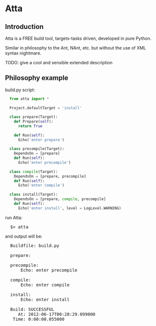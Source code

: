 Atta
====

## Introduction
 
Atta is a FREE build tool, targets-tasks driven, developed in pure Python.

Similar in philosophy to the Ant, NAnt, etc. but without the use of XML syntax nightmare.

TODO: give a cool and sensible extended description 

## Philosophy example

build.py script:

```python
  from atta import *
  
  Project.defaultTarget = 'install'
  
  class prepare(Target):
    def Prepare(self):
      return True
      
    def Run(self):
      Echo('enter prepare')
    
  class precompile(Target):
    DependsOn = [prepare]
    def Run(self):
      Echo('enter precompile')
  
  class compile(Target):
    DependsOn = [prepare, precompile]
    def Run(self):
      Echo('enter compile')
      
  class install(Target):
    DependsOn = [prepare, compile, precompile]
    def Run(self):
      Echo('enter install', level = LogLevel.WARNING)
```
    
run Atta:

<pre>
  $> atta
</pre>

and output will be:

<pre>
  Buildfile: build.py
  
  prepare:
  
  precompile:
      Echo: enter precompile
  
  compile:
      Echo: enter compile
  
  install:
      Echo: enter install
  
  Build: SUCCESSFUL
     At: 2012-06-17T00:28:29.099000
   Time: 0:00:00.055000
</pre>
   